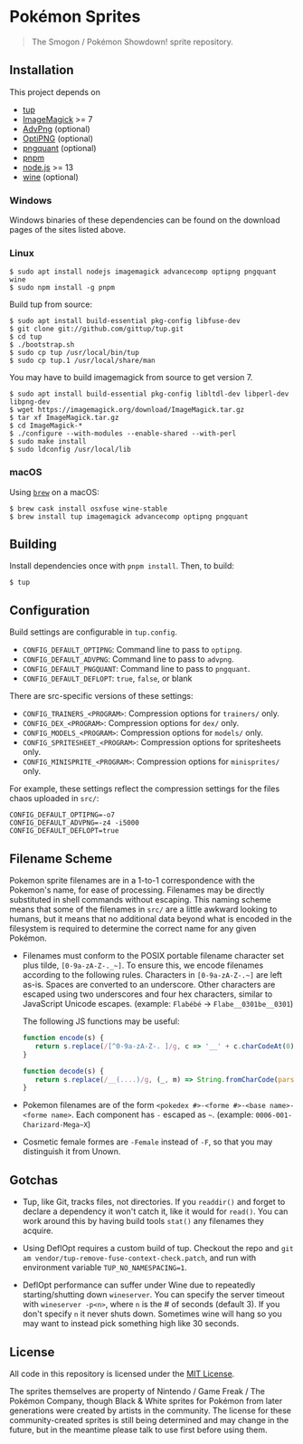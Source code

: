 # Pokémon Sprites

> The Smogon / Pokémon Showdown! sprite repository.

## Installation

This project depends on

- [tup](http://gittup.org/tup/)
- [ImageMagick](http://www.imagemagick.org/) >= 7
- [AdvPng](http://www.advancemame.it/doc-advpng.html) (optional)
- [OptiPNG](http://optipng.sourceforge.net/) (optional)
- [pngquant](https://pngquant.org/) (optional)
- [pnpm](https://pnpm.js.org)
- [node.js](https://nodejs.org) >= 13
- [wine](https://www.winehq.org/) (optional)

### Windows

Windows binaries of these dependencies can be found on the download pages of the sites listed above.

### Linux

```
$ sudo apt install nodejs imagemagick advancecomp optipng pngquant wine
$ sudo npm install -g pnpm
```

Build tup from source:

```
$ sudo apt install build-essential pkg-config libfuse-dev
$ git clone git://github.com/gittup/tup.git
$ cd tup
$ ./bootstrap.sh
$ sudo cp tup /usr/local/bin/tup
$ sudo cp tup.1 /usr/local/share/man
```

You may have to build imagemagick from source to get version 7.

```
$ sudo apt install build-essential pkg-config libltdl-dev libperl-dev libpng-dev
$ wget https://imagemagick.org/download/ImageMagick.tar.gz
$ tar xf ImageMagick.tar.gz
$ cd ImageMagick-*
$ ./configure --with-modules --enable-shared --with-perl
$ sudo make install
$ sudo ldconfig /usr/local/lib
```

### macOS

Using [`brew`](https://brew.sh/) on  a macOS:

```
$ brew cask install osxfuse wine-stable
$ brew install tup imagemagick advancecomp optipng pngquant
```

## Building

Install dependencies once with `pnpm install`. Then, to build:

```
$ tup
```

## Configuration

Build settings are configurable in `tup.config`.

- `CONFIG_DEFAULT_OPTIPNG`: Command line to pass to `optipng`.
- `CONFIG_DEFAULT_ADVPNG`: Command line to pass to `advpng`.
- `CONFIG_DEFAULT_PNGQUANT`: Command line to pass to `pngquant`.
- `CONFIG_DEFAULT_DEFLOPT`: `true`, `false`, or blank

There are src-specific versions of these settings:

- `CONFIG_TRAINERS_<PROGRAM>`: Compression options for `trainers/` only.
- `CONFIG_DEX_<PROGRAM>`: Compression options for `dex/` only.
- `CONFIG_MODELS_<PROGRAM>`: Compression options for `models/` only.
- `CONFIG_SPRITESHEET_<PROGRAM>`: Compression options for spritesheets only.
- `CONFIG_MINISPRITE_<PROGRAM>`: Compression options for `minisprites/` only.

For example, these settings reflect the compression settings for the files chaos uploaded in `src/`:
```
CONFIG_DEFAULT_OPTIPNG=-o7
CONFIG_DEFAULT_ADVPNG=-z4 -i5000
CONFIG_DEFAULT_DEFLOPT=true
```

## Filename Scheme

Pokemon sprite filenames are in a 1-to-1 correspondence with the Pokemon's name, for ease of processing. Filenames may be directly substituted in shell commands without escaping. This naming scheme means that some of the filenames in `src/` are a little awkward looking to humans, but it means that no additional data beyond what is encoded in the filesystem is required to determine the correct name for any given Pokémon. 

- Filenames must conform to the POSIX portable filename character set plus tilde, `[0-9a-zA-Z-._~]`. To ensure this, we encode filenames according to the following rules. Characters in `[0-9a-zA-Z-.~]` are left as-is. Spaces are converted to an underscore. Other characters are escaped using two underscores and four hex characters, similar to JavaScript Unicode escapes. (example: `Flabébé` -> `Flabe__0301be__0301`)

    The following JS functions may be useful:
     ```javascript
    function encode(s) {
        return s.replace(/[^0-9a-zA-Z-. ]/g, c => '__' + c.charCodeAt(0).toString(16).padStart(4, '0')).replace(" ", "_");
    }
    
    function decode(s) {
        return s.replace(/__(....)/g, (_, m) => String.fromCharCode(parseInt(m, 16))).replace("_", " ");
    }
    ```

- Pokemon filenames are of the form `<pokedex #>-<forme #>-<base name>-<forme name>`. Each component has `-` escaped as `~`. (example: `0006-001-Charizard-Mega~X`)

- Cosmetic female formes are `-Female` instead of `-F`, so that you may distinguish it from Unown.

## Gotchas

- Tup, like Git, tracks files, not directories. If you `readdir()` and forget to declare a dependency it won't catch it, like it would for `read()`. You can work around this by having build tools `stat()` any filenames they acquire.

- Using DeflOpt requires a custom build of tup. Checkout the repo and `git am vendor/tup-remove-fuse-context-check.patch`, and run with environment variable `TUP_NO_NAMESPACING=1`.

- DeflOpt performance can suffer under Wine due to repeatedly starting/shutting down `wineserver`. You can specify the server timeout with `wineserver -p<n>`, where `n` is the # of seconds (default 3). If you don't specify `n` it never shuts down. Sometimes wine will hang so you may want to instead pick something high like 30 seconds.

## License

All code in this repository is licensed under the [MIT License](https://opensource.org/licenses/MIT).

The sprites themselves are property of Nintendo / Game Freak / The Pokémon Company, though Black & White sprites for Pokémon from later generations were created by artists in the community. The license for these community-created sprites is still being determined and may change in the future, but in the meantime please talk to use first before using them.
